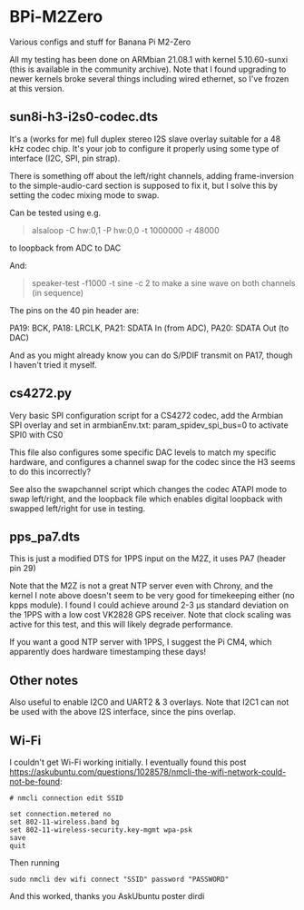 # BPi-M2Zero
Various configs and stuff for Banana Pi M2-Zero

All my testing has been done on ARMbian 21.08.1 with kernel 5.10.60-sunxi (this is available in the community archive).
Note that I found upgrading to newer kernels broke several things including wired ethernet, so I've frozen at this version.

## sun8i-h3-i2s0-codec.dts
It's a (works for me) full duplex stereo I2S slave overlay suitable for a 48 kHz codec chip.
It's your job to configure it properly using some type of interface (I2C, SPI, pin strap).

There is something off about the left/right channels, adding frame-inversion to the simple-audio-card section is supposed to fix it, but I solve this by setting the codec mixing mode to swap.

Can be tested using e.g. 
> alsaloop -C hw:0,1 -P hw:0,0 -t 1000000 -r 48000

to loopback from ADC to DAC

And:
> speaker-test -f1000 -t sine -c 2
to make a sine wave on both channels (in sequence)

The pins on the 40 pin header are: 

PA19: BCK, PA18: LRCLK, PA21: SDATA In (from ADC), PA20: SDATA Out (to DAC)

And as you might already know you can do S/PDIF transmit on PA17, though I haven't tried it myself.

## cs4272.py
Very basic SPI configuration script for a CS4272 codec, add the Armbian SPI overlay and set in armbianEnv.txt:
param_spidev_spi_bus=0 to activate SPI0 with CS0

This file also configures some specific DAC levels to match my specific hardware, and configures a channel swap for the codec since the H3 seems to do this incorrectly?

See also the swapchannel script which changes the codec ATAPI mode to swap left/right, and the loopback file which enables digital loopback with swapped left/right for use in testing.

## pps_pa7.dts
This is just a modified DTS for 1PPS input on the M2Z, it uses PA7 (header pin 29)

Note that the M2Z is not a great NTP server even with Chrony, and the kernel I note above doesn't seem to be very good for timekeeping either (no kpps module). I found I could achieve around 2-3 µs standard deviation on the 1PPS with a low cost VK2828 GPS receiver. Note that clock scaling was active for this test, and this will likely degrade performance.

If you want a good NTP server with 1PPS, I suggest the Pi CM4, which apparently does hardware timestamping these days!

## Other notes
Also useful to enable I2C0 and UART2 & 3 overlays. Note that I2C1 can not be used with the above I2S interface, since the pins overlap.

## Wi-Fi
I couldn't get Wi-Fi working initially. I eventually found this post https://askubuntu.com/questions/1028578/nmcli-the-wifi-network-could-not-be-found:
```
# nmcli connection edit SSID
```
```
set connection.metered no
set 802-11-wireless.band bg
set 802-11-wireless-security.key-mgmt wpa-psk
save
quit
```
Then running
```
sudo nmcli dev wifi connect "SSID" password "PASSWORD"
```
And this worked, thanks you AskUbuntu poster dirdi
